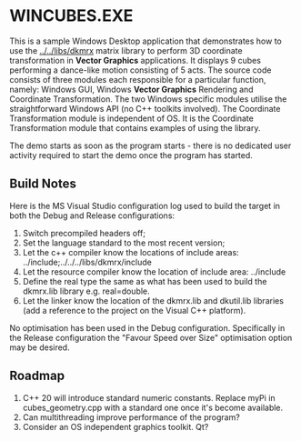 # WINCUBES.EXE

This is a sample Windows Desktop application that demonstrates how to use the [../../libs/dkmrx](../../libs/dkmrx) matrix library to perform 3D coordinate transformation in **Vector Graphics** applications. It displays 9 cubes performing a dance-like motion consisting of 5 acts. The source code consists of three modules each responsible for a particular function, namely: Windows GUI, Windows **Vector Graphics** Rendering and Coordinate Transformation. The two Windows specific modules utilise the straightforward Windows API (no C++ toolkits involved). The Coordinate Transformation module is independent of OS. It is the Coordinate Transformation module that contains examples of using the library.

The demo starts as soon as the program starts - there is no dedicated user activity required to start the demo once the program has started.

## Build Notes

Here is the MS Visual Studio configuration log used to build the target in both the Debug and Release configurations:
1. Switch precompiled headers off;
2. Set the language standard to the most recent version;
3. Let the c++ compiler know the locations of include areas: ../include;../../../libs/dkmrx/include
4. Let the resource compiler know the location of include area: ../include
5. Define the real type the same as what has been used to build the dkmrx.lib library e.g. real=double.
6. Let the linker know the location of the dkmrx.lib and dkutil.lib libraries (add a reference to the project on the Visual C++ platform).

No optimisation has been used in the Debug configuration. Specifically in the Release configuration the "Favour Speed over Size" optimisation option may be desired.

## Roadmap

1. C++ 20 will introduce standard numeric constants. Replace myPi in cubes_geometry.cpp with a standard one once it's become available.
2. Can multithreading improve performance of the program?
3. Consider an OS independent graphics toolkit. Qt?
